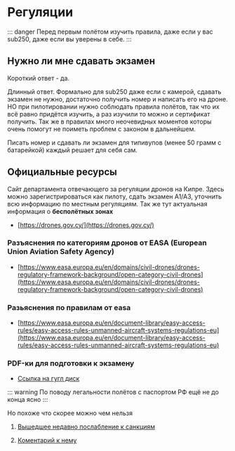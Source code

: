 # Регуляции

::: danger
Перед первым полётом изучить правила, даже если у вас sub250, даже если вы уверены в себе.
:::

## Нужно ли мне сдавать экзамен

Короткий ответ - да.

Длинный ответ. Формально для sub250 даже если с камерой, сдавать экзамен не нужно, достаточно получить номер и написать его на дроне.
НО при пилотировании нужно соблюдать правила полётов, так что их всё равно придётся изучить, а раз изучили то можно и сертификат получить.
Так же в правилах много неочевидных моментов которы очень помогут не поиметь проблем с законом в дальнейшем.

Писать номер и сдавать ли экзамен для типивупов (менее 50 грамм с батарейкой) каждый решает для себя сам.

## Официальные ресурсы

Сайт департамента отвечающего за регуляции дронов на Кипре. Здесь можно зарегистрироваться как пилоту, сдать экзамен А1/А3, уточнить всю информацию по местным регуляциям.
Так же тут актуальная информация о **бесполётных зонах**

* [https://drones.gov.cy/](https://drones.gov.cy/)

### Разъяснения по категориям дронов от EASA (European Union Aviation Safety Agency)

* [https://www.easa.europa.eu/en/domains/civil-drones/drones-regulatory-framework-background/open-category-civil-drones](https://www.easa.europa.eu/en/domains/civil-drones/drones-regulatory-framework-background/open-category-civil-drones)

### Разьяснения по правилам от easa

* [https://www.easa.europa.eu/en/document-library/easy-access-rules/easy-access-rules-unmanned-aircraft-systems-regulations-eu](https://www.easa.europa.eu/en/document-library/easy-access-rules/easy-access-rules-unmanned-aircraft-systems-regulations-eu)

### PDF-ки для подготовки к экзамену

* [Ссылка на гугл диск](https://drive.google.com/drive/folders/1pH_cyFa56Zl--Wqkbme7YXm0dYDHVVru)

::: warning
По поводу легальности полётов с паспортом РФ ещё не до конца ясно
:::

Но похоже что скорее можно чем нельзя

1. [Вышедшее недавно послабление к санкциям](https://eur-lex.europa.eu/eli/reg/2024/1745/oj)

2. [Коментарий к нему](https://habr.com/ru/articles/825140/)
